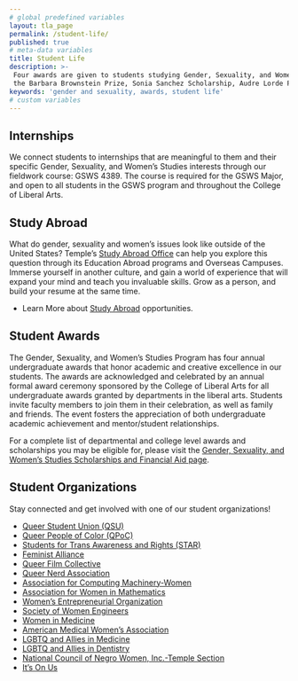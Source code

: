 ```yaml
---
# global predefined variables
layout: tla_page
permalink: /student-life/
published: true
# meta-data variables
title: Student Life
description: >-
 Four awards are given to students studying Gender, Sexuality, and Women’s Studies at Temple University every year:
 the Barbara Brownstein Prize, Sonia Sanchez Scholarship, Audre Lorde Prize, and the Certificate of Excellence.
keywords: 'gender and sexuality, awards, student life'
# custom variables
---
```

## Internships
We connect students to internships that are meaningful to them and their specific Gender, Sexuality, and Women’s Studies interests through our fieldwork course: GSWS 4389. The course is required for the GSWS Major, and open to all students in the GSWS program and throughout the College of Liberal Arts.

## Study Abroad
What do gender, sexuality and women’s issues look like outside of the United States? Temple’s [Study Abroad Office](https://studyabroad.temple.edu/) can help you explore this question through its Education Abroad programs and Overseas Campuses. Immerse yourself in another culture, and gain a world of experience that will expand your mind and teach you invaluable skills. Grow as a person, and build your resume at the same time.

- Learn More about [Study Abroad](https://studyabroad.temple.edu/) opportunities.

## Student Awards
The Gender, Sexuality, and Women’s Studies Program has four annual undergraduate awards that honor academic and creative excellence in our students. The awards are acknowledged and celebrated by an annual formal award ceremony sponsored by the College of Liberal Arts for all undergraduate awards granted by departments in the liberal arts. Students invite faculty members to join them in their celebration, as well as family and friends. The event fosters the appreciation of both undergraduate academic achievement and mentor/student relationships.

For a complete list of departmental and college level awards and scholarships you may be eligible for, please visit the [Gender, Sexuality, and Women’s Studies Scholarships and Financial Aid page](https://www.temple.edu/academics/degree-programs/gender-sexuality-and-women-s-studies-major-la-gsws-ba).

## Student Organizations
Stay connected and get involved with one of our student organizations!
- [Queer Student Union (QSU)](https://temple.campuslabs.com/engage/organization/queer_student_union)
- [Queer People of Color (QPoC)](https://temple.campuslabs.com/engage/organization/templeqpoc)
- [Students for Trans Awareness and Rights (STAR)](https://temple.campuslabs.com/engage/organization/STAR)
- [Feminist Alliance](https://temple.campuslabs.com/engage/organization/FeministAlliance)
- [Queer Film Collective](https://temple.campuslabs.com/engage/organization/qfctemple)
- [Queer Nerd Association](https://temple.campuslabs.com/engage/organization/qna)
- [Association for Computing Machinery-Women](https://temple.campuslabs.com/engage/organization/ACMW)
- [Association for Women in Mathematics](https://temple.campuslabs.com/engage/organization/templeawm)
- [Women’s Entrepreneurial Organization](https://temple.campuslabs.com/engage/organization/WEO)
- [Society of Women Engineers](https://temple.campuslabs.com/engage/organization/swe)
- [Women in Medicine](https://temple.campuslabs.com/engage/organization/weebly)
- [American Medical Women’s Association](https://temple.campuslabs.com/engage/organizations)
- [LGBTQ and Allies in Medicine](https://temple.campuslabs.com/engage/organization/lgbthsc)
- [LGBTQ and Allies in Dentistry](https://temple.campuslabs.com/engage/organization/LGBTAD)
- [National Council of Negro Women, Inc.-Temple Section](https://temple.campuslabs.com/engage/organization/ncnwtu)
- [It’s On Us](https://temple.campuslabs.com/engage/organization/itsonuscampaign)
